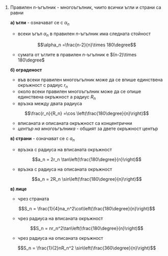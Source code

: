 1. Правилен $n$-ъгълник - многоъгълник, чиито всички ъгли и страни са равни
	
	**а) ъгли** - означават се с $\alpha_n$
	- всеки ъгъл $\alpha_n$ в правилен $n$-ъгълник има следната стойност
	
	$$\alpha_n =\frac{n-2}{n}\times 180\degree$$
	
	- сумата от ъглите в правилен $n$-ъгълник е $(n-2)\times 180\degree$
	
	**б) ограденост**
	- във всеки правилен многоъгълник може да се впише единствена окръжност с радиус $r_n$
	- около всеки правилен многоъгълник може да се опише единствена окръжност а радиус $R_n$
	- връзка между двата радиуса
	
	$$\frac{r_n}{R_n} =\cos \left(\frac{180\degree}{n}\right)$$
	
	- вписаната и описаната окръжност са концентрични
	- *център на многоъгълника* - общият за двете окръжност център
	
	**в) страни** - означават се с $a_n$
	- връзка с радиуса на вписаната окръжност
	
	$$a_n = 2r_n \tan\left(\frac{180\degree}{n}\right)$$
	
	- връзка с радиуса на описаната окръжност
	
	$$a_n = 2R_n \sin\left(\frac{180\degree}{n}\right)$$
	
	**в) лице**
	- чрез страната
	
	$$S_n = \frac{1}{4}na_n^2\cot\left(\frac{180\degree}{n}\right)$$
	
	- чрез радиуса на вписаната окръжност
	
	$$S_n = nr_n^2\tan\left(\frac{180\degree}{n}\right)$$
	
	- чрез радиуса на описаната окръжност
	
	$$S_n = \frac{1}{2}nR_n^2 \sin\left(\frac{360\degree}{n}\right)$$